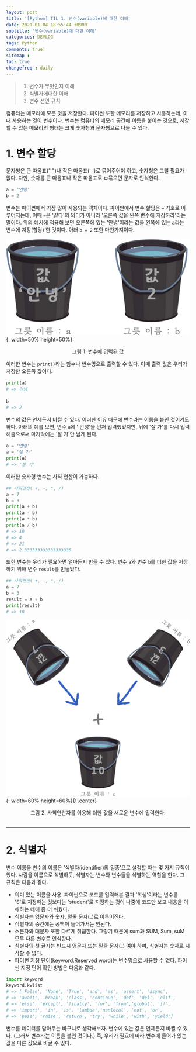```yaml
---
layout: post
title: '[Python] TIL 1. 변수(variable)에 대한 이해'
date: 2021-01-04 18:55:44 +0900
subtitle: '변수(variable)에 대한 이해'
categories: DEVLOG
tags: Python
comments: true!
sitemap :
toc: true
changefreq : daily
---
```


> 1. 변수가 무엇인지 이해
> 2. 식별자에대한 이해 
> 3. 변수 선언 규칙

컴퓨터는 메모리에 모든 것을 저장한다. 파이썬 또한 메모리를 저장하고 사용하는데, 이때 사용하는 것이 변수이다. 변수는 컴퓨터의 메모리 공간에 이름을 붙이는 것으로, 저장할 수 있는 메모리의 형태는 크게 숫자형과 문자형으로 나눌 수 있다. 

# 1. **변수 할당**

 문자형은 큰 따옴표(" ")나 작은 따옴표(' ')로 묶어주어야 하고, 숫자형은 그럴 필요가 없다. 다만, 숫자를 큰 따옴표나 작은 따옴표로 ㅂ묶으면 문자로 인식한다.

```python
a = '안녕'
b = 2
```

변수는 파이썬에서 가장 많이 사용되는 객체이다. 파이썬에서 변수 할당은 `=` 기호로 이루어지는데, 이때 `=`은 '같다'의 의미가 아니라 '오른쪽 값을 왼쪽 변수에 저장하라'라는 말이다. 위의 예시에 적용해 보면 오른쪽에 있는 '안녕'이라는 값을 왼쪽에 있는 a라는 변수에 저장(할당) 한 것이다. 아래  `b = 2` 또한 마찬가지이다. 

![title](/assets/img/DEVLOG/Python/TIL1/2021-01-04-Python-TIL1-1.png){: width=50% height=50%}

<center>그림 1. 변수에 입력된 값</center>

  이러한 변수는 `print()`라는 함수나 변수명으로 출력할 수 있다. 이때 출력 값은 우리가 저장한 오른쪽 값이다. 

```python
print(a)
# => 안녕

b
# => 2
```

  변수의 값은 언제든지 바뀔 수 있다. 이러한 이유 때문에 변수라는 이름을 붙인 것이기도 하다. 아래의 예를 보면, 변수 `a`에 ' 안녕'을 먼저 입력했었지만, 뒤에 '잘 가'를 다시 입력해줌으로써 마지막에는 '잘 가'만 남게 된다.

``` python
a = '안녕'
a = '잘 가'
print(a)
# => '잘 가'
```

  이러한 숫자형 변수는 사칙 연산이 가능하다.

``` python
## 사칙연산( +, -, *, /)
a = 7
b = 3
print(a + b)
print(a - b)
print(a * b)
print(a / b)
# => 10
# => 4
# => 21
# => 2.333333333333333335
```

  또한 변수는 우리가 필요하면 얼마든지 만들 수 있다. 변수 `a`와 변수 `b`를 더한 값을 저장하기 위해 변수 `result`를 만들었다.

``` python
## 사칙연산( +, -, *, /)
a = 7
b = 3
result = a + b
print(result)
# => 10
```

![title](/assets/img/DEVLOG/Python/TIL1/2021-01-04-Python-TIL1-2.png){: width=60% height=60%}{: .center}

<center>그림 2. 사칙연산자를 이용해 더한 값을 새로운 변수에 입력한다.</center>

<br>

***

# 2. **식별자** 

  변수 이름을 변수의 이름은 '식별자(identifier)의 일종'으로 설정할 때는 몇 가지 규칙이 있다. 사람을 이름으로 식별하듯, 식별자는 변수와 변수들을 식별하는 역할을 한다. 그 규칙은 다음과 같다. 

- 의미 있는 이름을 사용. 파이썬으로 코드를 입력해본 결과 '학생'이라는 변수를 'S'로 지정하는 것보다는 'student'로 지정하는 것이 나중에 코드만 보고 내용을 이해하는 데에 좀 더 쉬웠다.
- 식별자는 영문자와 숫자, 밑줄 문자(_)로 이루어진다.
- 식별자의 중간에는 공백이 들어가서는 안된다.
- 소문자와 대문자 또한 다르게 취급한다. 그렇기 때문에 sum과 SUM, Sum, suM 모두 다른 변수로 인식한다.
- 식별자의 첫 글자는 반드시 영문자 또는 밑줄 문자(_) 여야 하며, 식별자는 숫자로 시작할 수 없다. 
- 파이썬 지정 단어(keyword.Reserved word)는 변수명으로 사용할 수 없다. 파이썬 지정 단어 확인 방법은 다음과 같다.

```python
import keyword
keyword.kwlist
# => ['False', 'None', 'True', 'and', 'as', 'assert', 'async', 
# => 'await', 'break', 'class', 'continue', 'def', 'del', 'elif', 
# => 'else', 'except', 'finally', 'for', 'from','global', 'if', 
# => 'import', 'in', 'is', 'lambda','nonlocal', 'not', 'or', 
# => 'pass', 'raise', 'return', 'try', 'while', 'with', 'yield']
```

  변수를 데이터를 담아두는 바구니로 생각해보자. 변수에 있는 값은 언제든지 바뀔 수 있다. (그래서 변수라는 이름을 붙인 것이다.) 즉, 우리가 필요에 따라 변수에 들어가 있는 값을 다른 값으로 바꿀 수 있다.




